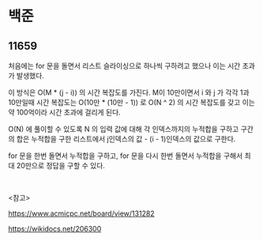 # 백준

## 11659

처음에는 for 문을 돌면서 리스트 슬라이싱으로 하나씩 구하려고 했으나 이는 시간 초과가 발생했다. 

이 방식은 O(M * (j - i)) 의 시간 복잡도를 가진다. M이 10만이면서 i 와 j 가 각각 1과 10만일때 시간 복잡도는 O(10만 * (10만 - 1)) 로 O(N ^ 2) 의 시간 복잡도를 갖고 이는 약 100억이라 시간 초과에 걸리게 된다.

O(N) 에 풀이할 수 있도록 N 의 입력 값에 대해 각 인덱스까지의 누적합을 구하고 구간의 합은 누적합을 구한 리스트에서 j인덱스의 값 - (i - 1)인덱스의 값으로 구한다.

for 문을 한번 돌면서 누적합을 구하고, for 문을 다시 한번 돌면서 누적합을 구해서 최대 20만으로 정답을 구할 수 있다.

<br>

<참고>

https://www.acmicpc.net/board/view/131282

https://wikidocs.net/206300

